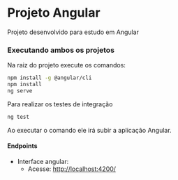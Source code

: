 # Projeto Angular

Projeto desenvolvido para estudo em Angular

### Executando ambos os projetos

Na raiz do projeto execute os comandos:

```bash
npm install -g @angular/cli
npm install
ng serve
```

Para realizar os testes de integração
```bash
ng test
```

Ao executar o comando ele irá subir a aplicação Angular.

#### Endpoints

- Interface angular:
  - Acesse: [http://localhost:4200/](http://localhost:4200/)
